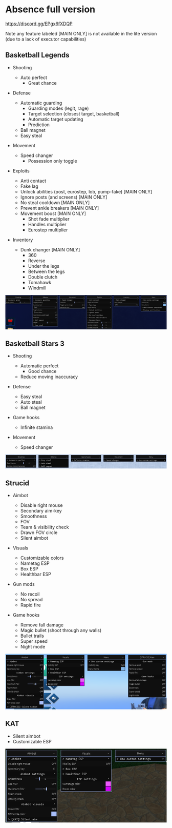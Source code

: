 # Absence full version

https://discord.gg/EPgx6fXDQP

Note any feature labeled [MAIN ONLY] is not available in the lite version (due to a lack of executor capabilities)

## Basketball Legends

- Shooting
  - Auto perfect
    - Great chance

- Defense
  - Automatic guarding
    - Guarding modes (legit, rage)
    - Target selection (closest target, basketball)
    - Automatic target updating
    - Prediction
  - Ball magnet
  - Easy steal
 
- Movement
  - Speed changer
    - Possession only toggle
   
- Exploits
  - Anti contact
  - Fake lag
  - Unlock abilities (post, eurostep, lob, pump-fake) [MAIN ONLY]
  - Ignore posts (and screens) [MAIN ONLY]
  - No steal cooldown [MAIN ONLY]
  - Prevent ankle breakers [MAIN ONLY]
  - Movement boost [MAIN ONLY]
    - Shot fade multiplier
    - Handles multiplier
    - Eurostep multiplier
   
- Inventory
  - Dunk changer [MAIN ONLY]
    - 360
    - Reverse
    - Under the legs
    - Between the legs
    - Double clutch
    - Tomahawk
    - Windmill
   
![bblegends](https://github.com/vnausea/Absence-full/blob/main/screenshots/bblegends.png?raw=true)

## Basketball Stars 3

- Shooting
  - Automatic perfect
    - Good chance
  - Reduce moving inaccuracy
 
- Defense
  - Easy steal
  - Auto steal
  - Ball magnet
 
- Game hooks
  - Infinite stamina

- Movement
  - Speed changer
 
![bbstars3](https://github.com/vnausea/Absence-full/blob/main/screenshots/bbstars3.png?raw=true)

## Strucid

- Aimbot
  - Disable right mouse
  - Secondary aim-key
  - Smoothness
  - FOV
  - Team & visibility check
  - Drawn FOV circle
  - Silent aimbot
 
- Visuals
  - Customizable colors
  - Nametag ESP
  - Box ESP
  - Healthbar ESP

- Gun mods
  - No recoil
  - No spread
  - Rapid fire

- Game hooks
  - Remove fall damage
  - Magic bullet (shoot through any walls)
  - Bullet trails
  - Super speed
  - Night mode
 
![strucid](https://github.com/vnausea/Absence-full/blob/main/screenshots/strucid.png?raw=true)

## KAT

- Silent aimbot
- Customizable ESP

![kat](https://github.com/vnausea/Absence-full/blob/main/screenshots/kat.png?raw=true)
